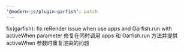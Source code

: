 ```yaml
---
'@modern-js/plugin-garfish': patch
---
```


fix(garfish): fix reRender issue when use apps and Garfish.run with activeWhen parameter
修复在同时调用 apps 和 Garfish.run 方法并提供 activeWhen 参数时重复渲染的问题